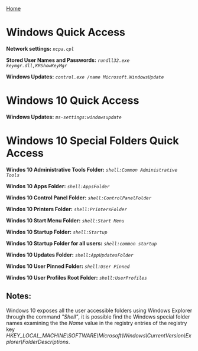 [Home](/)
# Windows Quick Access

**Network settings:** *`ncpa.cpl`*

**Stored User Names and Passwords:** *`rundll32.exe keymgr.dll,KRShowKeyMgr`*

**Windows Updates:** *`control.exe /name Microsoft.WindowsUpdate`*

# Windows 10 Quick Access

**Windows Updates:** *`ms-settings:windowsupdate`*

# Windows 10 Special Folders Quick Access

**Windos 10 Administrative Tools Folder:** *`shell:Common Administrative Tools`*

**Windos 10 Apps Folder:** *`shell:AppsFolder`*

**Windos 10 Control Panel Folder:** *`shell:ControlPanelFolder`*

**Windos 10 Printers Folder:** *`shell:PrintersFolder`*

**Windos 10 Start Menu Folder:** *`shell:Start Menu`*

**Windos 10 Startup Folder:** *`shell:Startup`*

**Windos 10 Startup Folder for all users:** *`shell:common startup`*

**Windos 10 Updates Folder:** *`shell:AppUpdatesFolder`*

**Windos 10 User Pinned Folder:** *`shell:User Pinned`*

**Windos 10 User Profiles Root Folder:** *`shell:UserProfiles`*

## Notes:
Windows 10 exposes all the user accessible folders using Windows Explorer through the command *"Shell"*, it is possible find the Windows special folder names examining the the *Name* value in the registry entries of the registry key *HKEY_LOCAL_MACHINE\SOFTWARE\Microsoft\Windows\CurrentVersion\Explorer\FolderDescriptions*.
